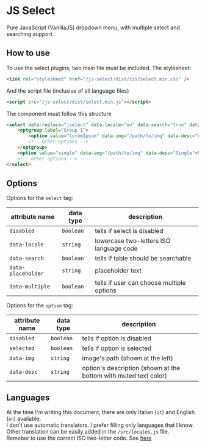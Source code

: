 # JS Select

Pure JavaScript (VanillaJS) dropdown menu, with multiple select and searching support

## How to use
To use the select plugins, two main file must be included.
The stylesheet:
```html
<link rel="stylesheet" href="/js-select/dist/css/select.min.css" />
```
And the script file (inclusive of all language files)
```html
<script src="/js-select/dist/select.min.js"></script>
```
The component must follow this structure
```html
<select data-replace="jselect" data-locale="en" data-search="true" data-multiple="false" data-placeholder="Choose">
    <optgroup label="Group 1">
        <option value="loremIpsum" data-img="/path/to/img" data-desc="Lorem ipsum">Lorem ipsum</option>
        <!-- other options -->
    </optgroup>
    <option value="single" data-img="/path/to/img" data-desc="Single">Single</option>
    <!-- other options -->
</select>
```

## Options
Options for the `select` tag:

| attribute name | data type | description |
| -------------- | ----------| ----------- |
| `disabled` | `boolean` | tells if select is disabled |
| `data-locale` | `string` | lowercase two-letters ISO language code |
| `data-search` | `boolean` | tells if table should be searchable |
| `data-placeholder` | `string` | placeholder text |
| `data-multiple` | `boolean` | tells if user can choose multiple options |

Options for the `option` tag:

| attribute name | data type | description |
| -------------- | --------- | ----------- |
| `disabled` | `boolean` | tells if option is disabled |
| `selected` | `boolean` | tells if option is selected |
| `data-img` | `string` | image's path (shown at the left) |
| `data-desc` | `string` | option's description (shown at the bottom with muted text color)

## Languages
At the time I'm writing this document, there are only Italian (`it`) and English (`en`) available.<br/>
I don't use automatic translators. I prefer filling only languages that I know.<br/>
Other translation can be easily added in the `/src/locales.js` file.<br/>
Remeber to use the correct ISO two-letter code. See <a href="https://www.loc.gov/standards/iso639-2/php/code_list.php">here</a>